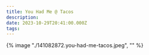 ```yaml
---
title: You Had Me @ Tacos
description: 
date: 2023-10-29T20:41:00.000Z
tags: 
---
```

{% image "./141082872.you-had-me-tacos.jpeg", "" %}